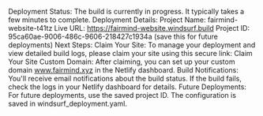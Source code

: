 Deployment Status: The build is currently in progress. It typically takes a few minutes to complete.
Deployment Details:
Project Name: fairmind-website-t41tz
Live URL: https://fairmind-website.windsurf.build
Project ID: 95ca60ae-9006-486c-9606-218427c1934a (save this for future deployments)
Next Steps:
Claim Your Site: To manage your deployment and view detailed build logs, please claim your site using this secure link: Claim Your Site
Custom Domain: After claiming, you can set up your custom domain www.fairmind.xyz in the Netlify dashboard.
Build Notifications:
You'll receive email notifications about the build status.
If the build fails, check the logs in your Netlify dashboard for details.
Future Deployments:
For future deployments, use the saved project ID.
The configuration is saved in windsurf_deployment.yaml.
